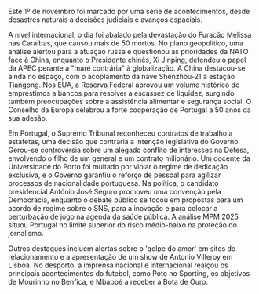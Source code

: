  Este 1º de novembro foi marcado por uma série de acontecimentos, desde desastres naturais a decisões judiciais e avanços espaciais.

A nível internacional, o dia foi abalado pela devastação do Furacão Melissa nas Caraíbas, que causou mais de 50 mortos. No plano geopolítico, uma análise alertou para a atuação russa e questionou as prioridades da NATO face à China, enquanto o Presidente chinês, Xi Jinping, defendeu o papel da APEC perante a "maré contrária" à globalização. A China destacou-se ainda no espaço, com o acoplamento da nave Shenzhou-21 à estação Tiangong. Nos EUA, a Reserva Federal aprovou um volume histórico de empréstimos a bancos para resolver a escassez de liquidez, surgindo também preocupações sobre a assistência alimentar e segurança social. O Conselho da Europa celebrou a forte cooperação de Portugal a 50 anos da sua adesão.

Em Portugal, o Supremo Tribunal reconheceu contratos de trabalho a estafetas, uma decisão que contraria a intenção legislativa do Governo. Gerou-se controvérsia sobre um alegado conflito de interesses na Defesa, envolvendo o filho de um general e um contrato milionário. Um docente da Universidade do Porto foi multado por violar o regime de dedicação exclusiva, e o Governo garantiu o reforço de pessoal para agilizar processos de nacionalidade portuguesa. Na política, o candidato presidencial António José Seguro promoveu uma convenção pela Democracia, enquanto o debate público se focou em propostas para um acordo de regime sobre o SNS, para a inovação e para colocar a perturbação de jogo na agenda da saúde pública. A análise MPM 2025 situou Portugal no limite superior do risco médio-baixo na proteção do jornalismo.

Outros destaques incluem alertas sobre o 'golpe do amor' em sites de relacionamento e a apresentação de um show de Antonio Villeroy em Lisboa. No desporto, a imprensa nacional e internacional realçou os principais acontecimentos do futebol, como Pote no Sporting, os objetivos de Mourinho no Benfica, e Mbappé a receber a Bota de Ouro.